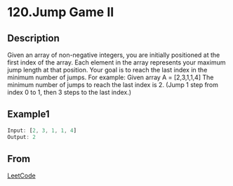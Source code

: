 # 120.Jump Game II

## Description

Given an array of non-negative integers, you are initially positioned at the first index of the array.
Each element in the array represents your maximum jump length at that position.
Your goal is to reach the last index in the minimum number of jumps.
For example:
Given array A = [2,3,1,1,4]
The minimum number of jumps to reach the last index is 2. (Jump 1 step from index 0 to 1, then 3 steps to the last index.)

## Example1

```javascript
Input: [2, 3, 1, 1, 4]
Output: 2
```

## From

[LeetCode](https://leetcode.com/problems/jump-game-ii)
